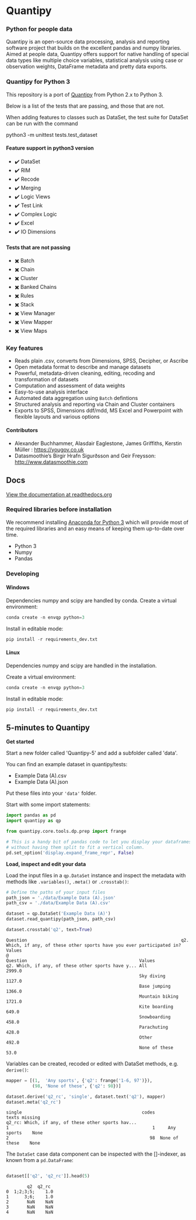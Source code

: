 # Quantipy

### Python for people data
Quantipy is an open-source data processing, analysis and reporting software project that builds on the excellent pandas and numpy libraries. Aimed at people data, Quantipy offers support for native handling of special data types like multiple choice variables, statistical analysis using case or observation weights, DataFrame metadata and pretty data exports.

### Quantipy for Python 3
This repository is a port of [Quantipy](https://www.github.com/quantipy/quantipy) from Python 2.x to Python 3.

Below is a list of the tests that are passing, and those that are not.

When adding features to classes such as DataSet, the test suite for DataSet can be run with the command

python3 -m unittest tests.test_dataset

#### Feature support in python3 version
- :heavy_check_mark: DataSet
- :heavy_check_mark: RIM
- :heavy_check_mark: Recode
- :heavy_check_mark: Merging
- :heavy_check_mark: Logic Views
- :heavy_check_mark: Test Link
- :heavy_check_mark: Complex Logic
- :heavy_check_mark: Excel
- :heavy_check_mark: IO Dimensions

#### Tests that are not passing
- :heavy_multiplication_x: Batch
- :heavy_multiplication_x: Chain
- :heavy_multiplication_x: Cluster
- :heavy_multiplication_x: Banked Chains
- :heavy_multiplication_x: Rules
- :heavy_multiplication_x: Stack
- :heavy_multiplication_x: View Manager
- :heavy_multiplication_x: View Mapper
- :heavy_multiplication_x: View Maps

### Key features
  - Reads plain .csv, converts from Dimensions, SPSS, Decipher, or Ascribe
  - Open metadata format to describe and manage datasets
  - Powerful, metadata-driven cleaning, editing, recoding and transformation of datasets
  - Computation and assessment of data weights
  - Easy-to-use analysis interface
  - Automated data aggregation using ``Batch`` defintions
  - Structured analysis and reporting via Chain and Cluster containers
  - Exports to SPSS, Dimensions ddf/mdd, MS Excel and Powerpoint with flexible layouts and various options

#### Contributors
- Alexander Buchhammer, Alasdair Eaglestone, James Griffiths, Kerstin Müller : https://yougov.co.uk
- Datasmoothie’s Birgir Hrafn Sigurðsson and Geir Freysson: http://www.datasmoothie.com

## Docs
[View the documentation at readthedocs.org](http://quantipy.readthedocs.io/)

### Required libraries before installation
We recommend installing [Anaconda for Python 3](http://continuum.io/downloads)
which will provide most of the required libraries and an easy means of keeping
them up-to-date over time.
  - Python 3
  - Numpy
  - Pandas

### Developing

#### Windows

Dependencies numpy and scipy are handled by conda.
Create a virtual environment:
```python
conda create -n envqp python=3
```
Install in editable mode:
```python
pip install -r requirements_dev.txt
```

#### Linux
Dependencies numpy and scipy are handled in the installation.

Create a virtual environment:
```python
conda create -n envqp python=3
```
Install in editable mode:
```python
pip install -r requirements_dev.txt
```

## 5-minutes to Quantipy

**Get started**

Start a new folder called 'Quantipy-5' and add a subfolder called 'data'.

You can find an example dataset in quantipy/tests:

- Example Data (A).csv
- Example Data (A).json

Put these files into your ``'data'`` folder.

Start with some import statements:

```python
import pandas as pd
import quantipy as qp

from quantipy.core.tools.dp.prep import frange

# This is a handy bit of pandas code to let you display your dataframes
# without having them split to fit a vertical column.
pd.set_option('display.expand_frame_repr', False)
```

**Load, inspect and edit your data**

Load the input files in a ``qp.DataSet`` instance and inspect the metadata
with methods like ``.variables()``, ``.meta()`` or ``.crosstab()``:
```python
# Define the paths of your input files
path_json = './data/Example Data (A).json'
path_csv = './data/Example Data (A).csv'

dataset = qp.DataSet('Example Data (A)')
dataset.read_quantipy(path_json, path_csv)

dataset.crosstab('q2', text=True)
```

```
Question                                                           q2. Which, if any, of these other sports have you ever participated in?
Values                                                                                                                                   @
Question                                           Values
q2. Which, if any, of these other sports have y... All                                                         2999.0
                                                   Sky diving                                                  1127.0
                                                   Base jumping                                                1366.0
                                                   Mountain biking                                             1721.0
                                                   Kite boarding                                                649.0
                                                   Snowboarding                                                 458.0
                                                   Parachuting                                                  428.0
                                                   Other                                                        492.0
                                                   None of these                                                 53.0
```

Variables can be created, recoded or edited with DataSet methods, e.g. ``derive()``:
```python
mapper = [(1,  'Any sports', {'q2': frange('1-6, 97')}),
          (98, 'None of these', {'q2': 98})]

dataset.derive('q2_rc', 'single', dataset.text('q2'), mapper)
dataset.meta('q2_rc')
```

```
single                                              codes          texts missing
q2_rc: Which, if any, of these other sports hav...
1                                                       1     Any sports    None
2                                                      98  None of these    None
```

The  ``DataSet`` case data component can be inspected with the []-indexer, as known from a ``pd.DataFrame``:
```python

dataset[['q2', 'q2_rc']].head(5)
```

```
        q2  q2_rc
0  1;2;3;5;    1.0
1      3;6;    1.0
2       NaN    NaN
3       NaN    NaN
4       NaN    NaN
```
